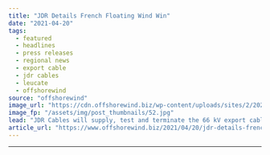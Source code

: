 ```yaml
---
title: "JDR Details French Floating Wind Win"
date: "2021-04-20"
tags: 
  - featured
  - headlines
  - press releases
  - regional news
  - export cable
  - jdr cables
  - leucate
  - offshorewind
source: "offshorewind"
image_url: "https://cdn.offshorewind.biz/wp-content/uploads/sites/2/2021/04/20111503/JDR-Details-French-Floating-Wind-Win.jpg"
image_fp: "/assets/img/post_thumbnails/52.jpg"
lead: "JDR Cables will supply, test and terminate the 66 kV export cable for the"
article_url: "https://www.offshorewind.biz/2021/04/20/jdr-details-french-floating-wind-win/"
---
```


---
